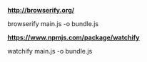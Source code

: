 **http://browserify.org/**

browserify main.js -o bundle.js

**https://www.npmjs.com/package/watchify**

watchify main.js -o bundle.js
